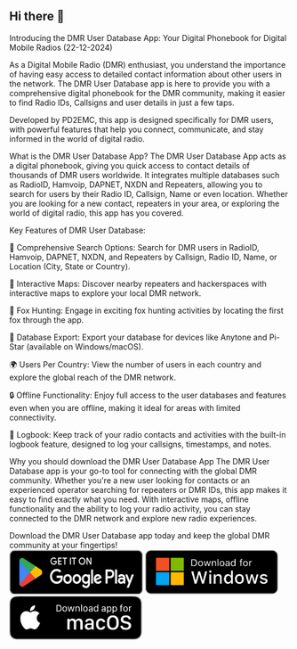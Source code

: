 ## Hi there 👋

Introducing the DMR User Database App: Your Digital Phonebook for Digital Mobile Radios (22-12-2024)

As a Digital Mobile Radio (DMR) enthusiast, you understand the importance of having easy access to detailed contact information about other users in the network. The DMR User Database app is here to provide you with a comprehensive digital phonebook for the DMR community, making it easier to find Radio IDs, Callsigns and user details in just a few taps.

Developed by PD2EMC, this app is designed specifically for DMR users, with powerful features that help you connect, communicate, and stay informed in the world of digital radio.

What is the DMR User Database App?
The DMR User Database App acts as a digital phonebook, giving you quick access to contact details of thousands of DMR users worldwide. It integrates multiple databases such as RadioID, Hamvoip, DAPNET, NXDN and Repeaters, allowing you to search for users by their Radio ID, Callsign, Name or even location. Whether you are looking for a new contact, repeaters in your area, or exploring the world of digital radio, this app has you covered.

Key Features of DMR User Database:

🔹 Comprehensive Search Options: Search for DMR users in RadioID, Hamvoip, DAPNET, NXDN, and Repeaters by Callsign, Radio ID, Name, or Location (City, State or Country).

📍 Interactive Maps: Discover nearby repeaters and hackerspaces with interactive maps to explore your local DMR network.

🦊 Fox Hunting: Engage in exciting fox hunting activities by locating the first fox through the app.

🔹 Database Export: Export your database for devices like Anytone and Pi-Star (available on Windows/macOS).

🌍 Users Per Country: View the number of users in each country and explore the global reach of the DMR network.

🔒 Offline Functionality: Enjoy full access to the user databases and features even when you are offline, making it ideal for areas with limited connectivity.

📓 Logbook: Keep track of your radio contacts and activities with the built-in logbook feature, designed to log your callsigns, timestamps, and notes.

Why you should download the DMR User Database App
The DMR User Database app is your go-to tool for connecting with the global DMR community. Whether you're a new user looking for contacts or an experienced operator searching for repeaters or DMR IDs, this app makes it easy to find exactly what you need. With interactive maps, offline functionality and the ability to log your radio activity, you can stay connected to the DMR network and explore new radio experiences.

Download the DMR User Database app today and keep the global DMR community at your fingertips!
<br>
<a href="https://play.google.com/store/apps/details?id=com.einstein.dmr_database_app"><img src="https://raw.githubusercontent.com/DMR-Database/dmr-database-appdata/refs/heads/main/dl-googleplay.png" alt="Download here" style="width:240px;height:80px;"></a>
<a href="https://drive.google.com/file/d/1phdBYsV0bFWFn_FGd5cigQKR5XkQFmrK/view?usp=drive_link"><img src="https://raw.githubusercontent.com/DMR-Database/dmr-database-appdata/refs/heads/main/dl-windows.png" alt="Download windows version from Google Drive" style="width:240px;height:80px;"></a>
<a href="https://drive.google.com/file/d/1cdYUKairqGOvbiEDEWqJF8Z5-yMmZwFb/view?usp=drive_link"><img src="https://raw.githubusercontent.com/DMR-Database/dmr-database-appdata/refs/heads/main/dl-macos.png" alt="Download macos version from Google Drive" style="width:240px;height:80px;"></a>




<!--

**Here are some ideas to get you started:**

🙋‍♀️ A short introduction - what is your organization all about?
🌈 Contribution guidelines - how can the community get involved?
👩‍💻 Useful resources - where can the community find your docs? Is there anything else the community should know?
🍿 Fun facts - what does your team eat for breakfast?
🧙 Remember, you can do mighty things with the power of [Markdown](https://docs.github.com/github/writing-on-github/getting-started-with-writing-and-formatting-on-github/basic-writing-and-formatting-syntax)
-->
